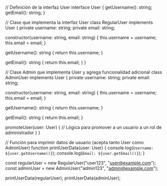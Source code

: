 // Definición de la interfaz User
interface User {
  getUsername(): string;
  getEmail(): string;
}

// Clase que implementa la interfaz User
class RegularUser implements User {
  private username: string;
  private email: string;

  constructor(username: string, email: string) {
    this.username = username;
    this.email = email;
  }

  getUsername(): string {
    return this.username;
  }

  getEmail(): string {
    return this.email;
  }
}

// Clase Admin que implementa User y agrega funcionalidad adicional
class AdminUser implements User {
  private username: string;
  private email: string;

  constructor(username: string, email: string) {
    this.username = username;
    this.email = email;
  }

  getUsername(): string {
    return this.username;
  }

  getEmail(): string {
    return this.email;
  }

  promoteUser(user: User) {
    // Lógica para promover a un usuario a un rol de administrador
  }
}

// Función para imprimir datos de usuario (acepta tanto User como AdminUser)
function printUserData(user: User) {
  console.log(`Username: ${user.getUsername()}`);
  console.log(`Email: ${user.getEmail()}`);
}

const regularUser = new RegularUser("user123", "user@example.com");
const adminUser = new AdminUser("admin123", "admin@example.com");

printUserData(regularUser);
printUserData(adminUser);
